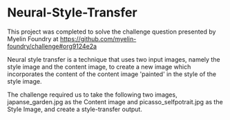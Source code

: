 # Neural-Style-Transfer
This project was completed to solve the challenge question presented by Myelin Foundry at https://github.com/myelin-foundry/challenge#org9124e2a

Neural style transfer is a technique that uses two input images, namely the style image and the content image, to create a new image which incorporates the content of the content image 'painted' in the style of the style image.

The challenge required us to take the following two images, japanse_garden.jpg as the Content image and picasso_selfpotrait.jpg as the Style Image, and create a style-transfer output.

